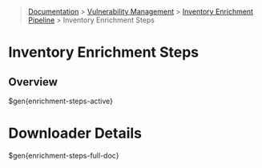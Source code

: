 > [Documentation](../../README.md) >
> [Vulnerability Management](../vulnerability-management.md) >
> [Inventory Enrichment Pipeline](index.md) >
> Inventory Enrichment Steps

# Inventory Enrichment Steps

## Overview

$gen{enrichment-steps-active}

# Downloader Details

$gen{enrichment-steps-full-doc}
